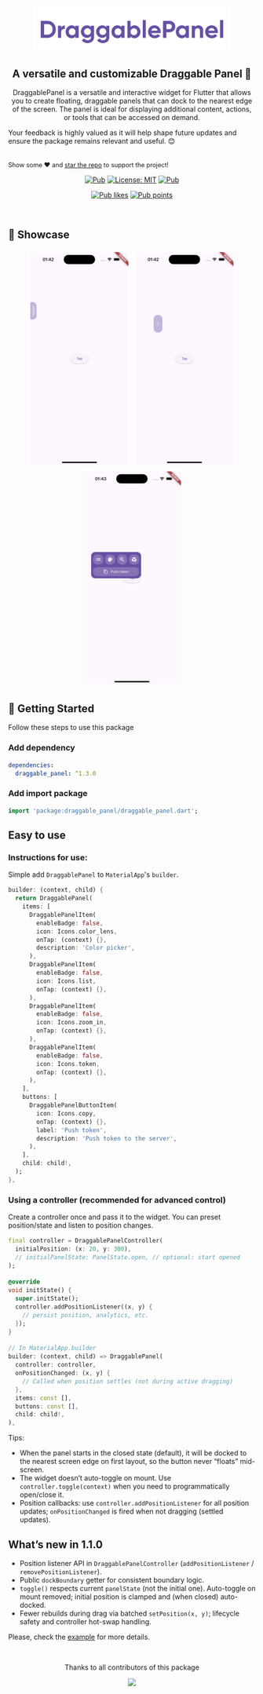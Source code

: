 <div align="center">
<p align="center">
    <a href="https://github.com/yelmuratoff/draggable_panel" align="center">
        <img src="https://github.com/yelmuratoff/draggable_panel/blob/main/assets/draggable_panel.png?raw=true" width="400px">
    </a>
</p>
</div>

<h2 align="center"> A versatile and customizable Draggable Panel 🚀 </h2>

<p align="center">
DraggablePanel is a versatile and interactive widget for Flutter that allows you to create floating, draggable panels that can dock to the nearest edge of the screen. The panel is ideal for displaying additional content, actions, or tools that can be accessed on demand.

Your feedback is highly valued as it will help shape future updates and ensure the package remains relevant and useful. 😊

   <br>
   <span style="font-size: 0.9em"> Show some ❤️ and <a href="https://github.com/yelmuratoff/draggable_panel.git">star the repo</a> to support the project! </span>
</p>

<p align="center">
  <a href="https://pub.dev/packages/draggable_panel"><img src="https://img.shields.io/pub/v/draggable_panel.svg" alt="Pub"></a>
  <a href="https://opensource.org/licenses/MIT"><img src="https://img.shields.io/badge/license-MIT-blue.svg" alt="License: MIT"></a>
  <a href="https://github.com/yelmuratoff/draggable_panel"><img src="https://img.shields.io/github/stars/yelmuratoff/draggable_panel?style=social" alt="Pub"></a>
</p>
<p align="center">
  <a href="https://pub.dev/packages/draggable_panel/score"><img src="https://img.shields.io/pub/likes/draggable_panel?logo=flutter" alt="Pub likes"></a>
  <a href="https://pub.dev/packages/draggable_panel/score"><img src="https://img.shields.io/pub/points/draggable_panel?logo=flutter" alt="Pub points"></a>
</p>

<br>

## 📜 Showcase

<div align="center">
  <img src="https://github.com/yelmuratoff/draggable_panel/blob/main/assets/idle.png?raw=true" width="200" style="margin: 5px;" />
  <img src="https://github.com/yelmuratoff/draggable_panel/blob/main/assets/drag.png?raw=true" width="200" style="margin: 5px;" />
  <img src="https://github.com/yelmuratoff/draggable_panel/blob/main/assets/opened.png?raw=true" width="200" style="margin: 5px;" />
</div>

## 📌 Getting Started
Follow these steps to use this package

### Add dependency

```yaml
dependencies:
  draggable_panel: ^1.3.0
```

### Add import package

```dart
import 'package:draggable_panel/draggable_panel.dart';
```

## Easy to use

### Instructions for use:

Simple add `DraggablePanel` to `MaterialApp`'s `builder`.

```dart
builder: (context, child) {
  return DraggablePanel(
    items: [
      DraggablePanelItem(
        enableBadge: false,
        icon: Icons.color_lens,
        onTap: (context) {},
        description: 'Color picker',
      ),
      DraggablePanelItem(
        enableBadge: false,
        icon: Icons.list,
        onTap: (context) {},
      ),
      DraggablePanelItem(
        enableBadge: false,
        icon: Icons.zoom_in,
        onTap: (context) {},
      ),
      DraggablePanelItem(
        enableBadge: false,
        icon: Icons.token,
        onTap: (context) {},
      ),
    ],
    buttons: [
      DraggablePanelButtonItem(
        icon: Icons.copy,
        onTap: (context) {},
        label: 'Push token',
        description: 'Push token to the server',
      ),
    ],
    child: child!,
  );
},
```

### Using a controller (recommended for advanced control)

Create a controller once and pass it to the widget. You can preset position/state and listen to position changes.

```dart
final controller = DraggablePanelController(
  initialPosition: (x: 20, y: 300),
  // initialPanelState: PanelState.open, // optional: start opened
);

@override
void initState() {
  super.initState();
  controller.addPositionListener((x, y) {
    // persist position, analytics, etc.
  });
}

// In MaterialApp.builder
builder: (context, child) => DraggablePanel(
  controller: controller,
  onPositionChanged: (x, y) {
    // Called when position settles (not during active dragging)
  },
  items: const [],
  buttons: const [],
  child: child!,
),
```

Tips:
- When the panel starts in the closed state (default), it will be docked to the nearest screen edge on first layout, so the button never “floats” mid-screen.
- The widget doesn’t auto-toggle on mount. Use `controller.toggle(context)` when you need to programmatically open/close it.
- Position callbacks: use `controller.addPositionListener` for all position updates; `onPositionChanged` is fired when not dragging (settled updates).

## What’s new in 1.1.0
- Position listener API in `DraggablePanelController` (`addPositionListener` / `removePositionListener`).
- Public `dockBoundary` getter for consistent boundary logic.
- `toggle()` respects current `panelState` (not the initial one). Auto-toggle on mount removed; initial position is clamped and (when closed) auto-docked.
- Fewer rebuilds during drag via batched `setPosition(x, y)`; lifecycle safety and controller hot-swap handling.

Please, check the [example](https://github.com/yelmuratoff/draggable_panel/tree/main/example) for more details.

<br>
<div align="center" >
  <p>Thanks to all contributors of this package</p>
  <a href="https://github.com/yelmuratoff/draggable_panel/graphs/contributors">
    <img src="https://contrib.rocks/image?repo=yelmuratoff/draggable_panel" />
  </a>
</div>
<br>